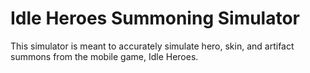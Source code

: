 # Idle Heroes Summoning Simulator
This simulator is meant to accurately simulate hero, skin, and artifact summons from the mobile game, Idle Heroes.
